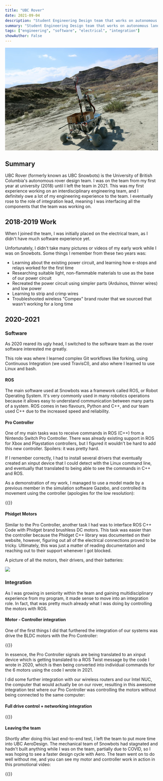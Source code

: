 ```yaml
---
title: "UBC Rover"
date: 2021-09-04
description: "Student Engineering Design team that works on autonomous land rovers"
summary: "Student Engineering Design team that works on autonomous land rovers"
tags: ["engineering", "software", "electrical", "integration"]
showAuthor: False
---
```

![Full Rover made by UBC Rover](rover.png)

## Summary
UBC Rover (formerly known as UBC Snowbots) is the University of British Columbia's autonomous rover design team. I was on the team from my first year at university (2018) until I left the team in 2021. This was my first experience working on an interdisciplinary engineering team, and I definitely owe a lot of my engineering experience to the team. I eventually rose to the role of integration lead, meaning I was interfacing all the components that the team was working on.

## 2018-2019 Work
When I joined the team, I was initially placed on the electrical team, as I didn't have much software experience yet.

Unfortunately, I didn't take many pictures or videos of my early work while I was on Snowbots. Some things I remember from these two years was:

- Learning about the existing power circuit, and learning how e-stops and relays worked for the first time
- Researching suitable light, non-flammable materials to use as the base of our power circuit
- Recreated the power circuit using simpler parts (Arduinos, thinner wires) and low power
- Learning to strip and crimp wires
- Troubleshooted wireless "Compex" brand router that we sourced that wasn't working for a long time

## 2020-2021
### Software
As 2020 reared its ugly head, I switched to the software team as the rover software interested me greatly.

This role was where I learned complex Git workflows like forking, using Continuous Integration (we used TravisCI), and also where I learned to use Linux and bash.

#### ROS
The main software used at Snowbots was a framework called ROS, or Robot Operating System. It's very commonly used in many robotics operations because it allows easy to understand communication between many parts of a system. ROS comes in two flavours, Python and C++, and our team used C++ due to the increased speed and reliability.

#### Pro Controller
One of my main tasks was to receive commands in ROS (C++) from a Nintendo Switch Pro Controller. There was already existing support in ROS for Xbox and Playstation controllers, but I figured it wouldn't be hard to add this new controller. Spoilers: it was pretty hard.

If I remember correctly, I had to install several drivers that eventually created an xinput device that I could detect with the Linux command line, and eventually that translated to being able to see the commands in C++ and ROS.

As a demonstration of my work, I managed to use a model made by a previous member in the simulation software Gazebo, and controlled its movement using the controller (apologies for the low resolution):

{{<youtube R6UnZ7p2Rd4>}}

#### Phidget Motors
Similar to the Pro Controller, another task I had was to interface ROS C++ Code with Phidget brand brushless DC motors. This task was easier than the controller because the Phidget C++ library was documented on their website, however, figuring out all of the electrical connections proved to be tricky.
Ultimately, this was just a matter of reading documentation and reaching out to their support whenever I got blocked.

A picture of all the motors, their drivers, and their batteries:

![](motors.jpg)



### Integration

As I was growing in seniority within the team and gaining multidisciplinary experience from my program, it made sense to move into an integration role. In fact, that was pretty much already what I was doing by controlling the motors with ROS.

#### Motor - Controller integration
One of the first things I did that furthered the integration of our systems was drive the BLDC motors with the Pro Controller:

{{<youtube Fh1q8bLSTMI>}}

In essence, the Pro Controller signals are being translated to an xinput device which is getting translated to a ROS Twist message by the code I wrote in 2020, which is then being converted into individual commands for the 6 motors using the code I wrote in 2021.

I did some further integration with our wireless routers and our Intel NUC, the computer that would actually be on our rover, resulting in this awesome integration test where our Pro Controller was controlling the motors without being connected to the same computer:

#### Full drive control + networking integration
{{<youtube wlKjPxhkb84>}}


#### Leaving the team
Shortly after doing this last end-to-end test, I left the team to put more time into UBC AeroDesign. The mechanical team of Snowbots had stagnated and hadn't built anything while I was on the team, partially due to COVID, so I was hoping to see a faster design cycle with Aero. The team went on to do well without me, and you can see my motor and controller work in action in this promotional video:

{{<youtube zTYScrHvHgI>}}





